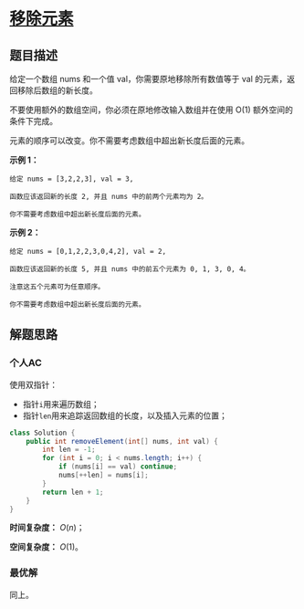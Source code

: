 # [移除元素](https://leetcode-cn.com/problems/remove-element/)

## 题目描述

给定一个数组 nums 和一个值 val，你需要原地移除所有数值等于 val 的元素，返回移除后数组的新长度。

不要使用额外的数组空间，你必须在原地修改输入数组并在使用 O(1) 额外空间的条件下完成。

元素的顺序可以改变。你不需要考虑数组中超出新长度后面的元素。

**示例 1：**

```
给定 nums = [3,2,2,3], val = 3,

函数应该返回新的长度 2, 并且 nums 中的前两个元素均为 2。

你不需要考虑数组中超出新长度后面的元素。
```

**示例 2：**

```
给定 nums = [0,1,2,2,3,0,4,2], val = 2,

函数应该返回新的长度 5, 并且 nums 中的前五个元素为 0, 1, 3, 0, 4。

注意这五个元素可为任意顺序。

你不需要考虑数组中超出新长度后面的元素。
```

## 解题思路

### 个人AC

使用双指针：

- 指针`i`用来遍历数组；
- 指针`len`用来追踪返回数组的长度，以及插入元素的位置；

```java
class Solution {
    public int removeElement(int[] nums, int val) {
        int len = -1;
        for (int i = 0; i < nums.length; i++) {
            if (nums[i] == val) continue;
            nums[++len] = nums[i];
        }
        return len + 1;
    }
}
```

**时间复杂度：** $O(n)$；

**空间复杂度：** $O(1)$。

### 最优解

同上。